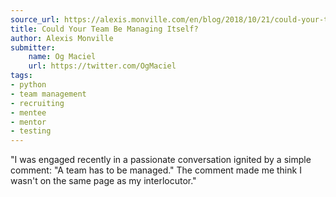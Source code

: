 ```yaml
---
source_url: https://alexis.monville.com/en/blog/2018/10/21/could-your-team-be-managing-itself/
title: Could Your Team Be Managing Itself?
author: Alexis Monville
submitter:
    name: Og Maciel
    url: https://twitter.com/OgMaciel
tags:
- python
- team management
- recruiting
- mentee
- mentor
- testing
---
```


"I was engaged recently in a passionate conversation ignited by a simple comment: "A team has to be managed." The comment made me think I wasn't on the same page as my interlocutor." 
